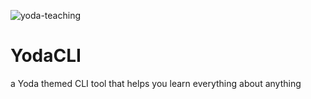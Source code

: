 ![yoda-teaching](https://github.com/user-attachments/assets/3fe020b2-9493-4bad-b7c0-b6a3d5529785)


# YodaCLI
a Yoda themed CLI tool that helps you learn everything about anything
